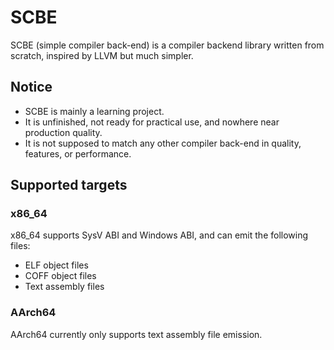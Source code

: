 # SCBE

SCBE (simple compiler back-end) is a compiler backend library written from scratch, inspired by LLVM but much simpler.

## Notice

- SCBE is mainly a learning project.
- It is unfinished, not ready for practical use, and nowhere near production quality.
- It is not supposed to match any other compiler back-end in quality, features, or performance.

## Supported targets

### x86_64

x86_64 supports SysV ABI and Windows ABI, and can emit the following files:
- ELF object files
- COFF object files
- Text assembly files

### AArch64

AArch64 currently only supports text assembly file emission.


